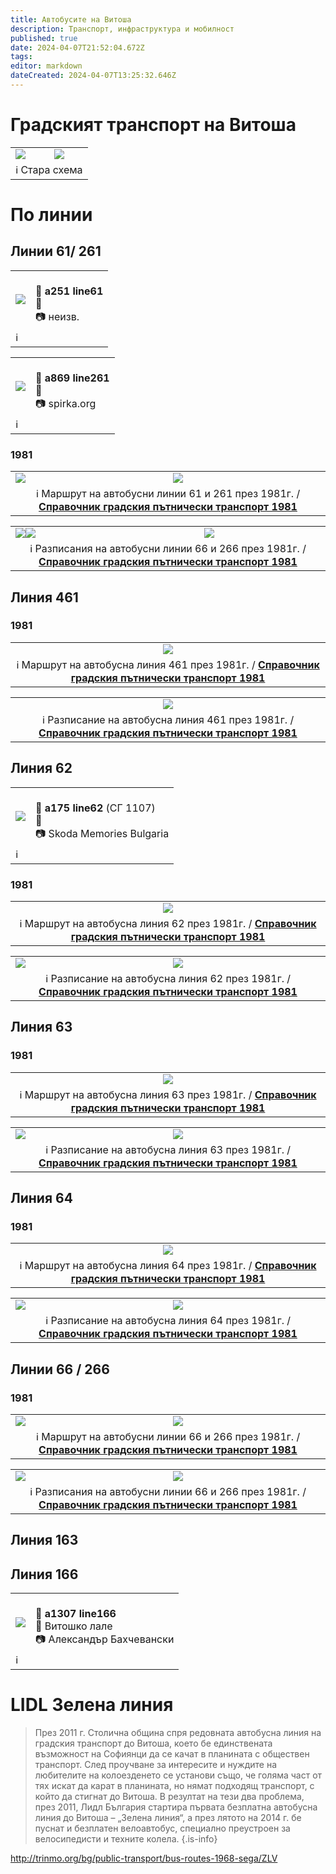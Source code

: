 ```yaml
---
title: Автобусите на Витоша
description: Транспорт, инфраструктура и мобилност
published: true
date: 2024-04-07T21:52:04.672Z
tags: 
editor: markdown
dateCreated: 2024-04-07T13:25:32.646Z
---
```


# Градският транспорт на Витоша
<!--следващ пост--> 
<div class="table-responsive"><table style="width:100%"><tr>
<td><img src="http://46.10.181.183:1518/trinmo/blog/2024.04-buses-of-vitosha/map.jpg"></td>
<td><img src="http://46.10.181.183:1518/trinmo/blog/2024.04-buses-of-vitosha/routes.jpg"></td></tr>
  <td colspan=2 >ℹ️ Стара схема</td></table></div>
  
  

# По линии

## Линии 61/ 261

<!--следващ пост--> 
<div class="table-responsive"><table style="width:100%"><tr>
<td><img src="http://46.10.181.183:1518/trinmo/gallery/unknown/a251%20line61.jpg"></td>
<td><br><b>🚌 a251 line61</b><a href=""></a> <br>📌<br> 📷 неизв.</td></tr>
  <td colspan=2 >ℹ️ </td></table></div>
<!--следващ пост--> 
<div class="table-responsive"><table style="width:100%"><tr>
<td><img src="http://46.10.181.183:1518/trinmo/gallery/spirka-org/a869%20line261.jpg"></td>
<td><br><b>🚌 a869 line261</b><a href=""></a> <br>📌<br> 📷 spirka.org</td></tr>
  <td colspan=2 >ℹ️ </td></table></div>
  
### 1981
<!--следващ пост--> 
<div class="table-responsive"><table style="width:100%"><tr>
<td><img src="http://46.10.181.183:1518/trinmo/literature/1981-spravochnik/a61-m.png"></td>
<td><img src="http://46.10.181.183:1518/trinmo/literature/1981-spravochnik/a261-m.png"></td></tr>
  <td colspan=2 ><center>ℹ️ Маршрут на автобусни линии 61 и 261 през 1981г. / <a href="/bg/literature/1981-spravochnik"><b>Справочник градския пътнически транспорт 1981</b></a> </center></td></table></div>
  

<!--следващ пост--> 
<div class="table-responsive"><table style="width:100%"><tr>
<td><img src="http://46.10.181.183:1518/trinmo/literature/1981-spravochnik/a61-rl.png"><img src="http://46.10.181.183:1518/trinmo/literature/1981-spravochnik/a61-rz.png"></td>
<td><img src="http://46.10.181.183:1518/trinmo/literature/1981-spravochnik/a261-r.png"></td></tr>
  <td colspan=2 ><center>ℹ️ Разписания на автобусни линии 66 и 266 през 1981г. / <a href="/bg/literature/1981-spravochnik"><b>Справочник градския пътнически транспорт 1981</b></a> </center></td></table></div>
  
  
  

## Линия 461

  
### 1981
<!--1981--> 
  <div class="table-responsive"><table style="width:100%"><tr>
<td><center><img src="http://46.10.181.183:1518/trinmo/literature/1981-spravochnik/a461-m.png"></center></td></tr>
  <td><center>ℹ️ Маршрут на автобусна линия 461 през 1981г. / <a href="/bg/literature/1981-spravochnik"><b>Справочник градския пътнически транспорт 1981</b></a> </center></td></table></div>
  
<!--1981--> 
  <div class="table-responsive"><table style="width:100%"><tr>
<td><center><img src="http://46.10.181.183:1518/trinmo/literature/1981-spravochnik/a461-r.png"></center></td></tr>
  <td><center>ℹ️ Разписание на автобусна линия 461 през 1981г. / <a href="/bg/literature/1981-spravochnik"><b>Справочник градския пътнически транспорт 1981</b></a> </center></td></table></div>
  
  
  
## Линия 62
<!--следващ пост--> 
<div class="table-responsive"><table style="width:100%"><tr>
<td><img src="http://46.10.181.183:1518/trinmo/gallery/unknown/a175%20sg1107%20line62.jpg"></td>
<td><br><b>🚌 a175 line62</b> (СГ 1107)<a href=""></a> <br>📌<br> 📷 Skoda Memories Bulgaria</td></tr>
  <td colspan=2 >ℹ️ </td></table></div>


### 1981
<!--1981--> 
  <div class="table-responsive"><table style="width:100%"><tr>
<td><center><img src="http://46.10.181.183:1518/trinmo/literature/1981-spravochnik/a62-m.png"></center></td></tr>
  <td><center>ℹ️ Маршрут на автобусна линия 62 през 1981г. / <a href="/bg/literature/1981-spravochnik"><b>Справочник градския пътнически транспорт 1981</b></a> </center></td></table></div>

<!--следващ пост--> 
<div class="table-responsive"><table style="width:100%"><tr>
<td><img src="http://46.10.181.183:1518/trinmo/literature/1981-spravochnik/a62-rl.png"></td>
<td><img src="http://46.10.181.183:1518/trinmo/literature/1981-spravochnik/a62-rz.png"></td></tr>
  <td colspan=2 ><center>ℹ️ Разписание на автобусна линия 62 през 1981г. / <a href="/bg/literature/1981-spravochnik"><b>Справочник градския пътнически транспорт 1981</b></a> </center></td></table></div>
  
  
  

## Линия 63


### 1981
<!--1981--> 
  <div class="table-responsive"><table style="width:100%"><tr>
<td><center><img src="http://46.10.181.183:1518/trinmo/literature/1981-spravochnik/a63-m.png"></center></td></tr>
  <td><center>ℹ️ Маршрут на автобусна линия 63 през 1981г. / <a href="/bg/literature/1981-spravochnik"><b>Справочник градския пътнически транспорт 1981</b></a> </center></td></table></div>

<!--следващ пост--> 
<div class="table-responsive"><table style="width:100%"><tr>
<td><img src="http://46.10.181.183:1518/trinmo/literature/1981-spravochnik/a63-rl.png"></td>
<td><img src="http://46.10.181.183:1518/trinmo/literature/1981-spravochnik/a63-rz.png"></td></tr>
  <td colspan=2 ><center>ℹ️ Разписание на автобусна линия 63 през 1981г. / <a href="/bg/literature/1981-spravochnik"><b>Справочник градския пътнически транспорт 1981</b></a> </center></td></table></div>
  
  

## Линия 64

### 1981
<!--1981--> 
  <div class="table-responsive"><table style="width:100%"><tr>
<td><center><img src="http://46.10.181.183:1518/trinmo/literature/1981-spravochnik/a64-m.png"></center></td></tr>
  <td><center>ℹ️ Маршрут на автобусна линия 64 през 1981г. / <a href="/bg/literature/1981-spravochnik"><b>Справочник градския пътнически транспорт 1981</b></a> </center></td></table></div>


<!--следващ пост--> 
<div class="table-responsive"><table style="width:100%"><tr>
<td><img src="http://46.10.181.183:1518/trinmo/literature/1981-spravochnik/a64-rl.png"></td>
<td><img src="http://46.10.181.183:1518/trinmo/literature/1981-spravochnik/a64-lr.png"></td></tr>
  <td colspan=2 ><center>ℹ️ Разписание на автобусна линия 64 през 1981г. / <a href="/bg/literature/1981-spravochnik"><b>Справочник градския пътнически транспорт 1981</b></a> </center></td></table></div>

## Линии 66 / 266

### 1981
<!--следващ пост--> 
<div class="table-responsive"><table style="width:100%"><tr>
<td><img src="http://46.10.181.183:1518/trinmo/literature/1981-spravochnik/a66-m.png"></td>
<td><img src="http://46.10.181.183:1518/trinmo/literature/1981-spravochnik/a266-m.png"></td></tr>
  <td colspan=2 ><center>ℹ️ Маршрут на автобусни линии 66 и 266 през 1981г. / <a href="/bg/literature/1981-spravochnik"><b>Справочник градския пътнически транспорт 1981</b></a> </center></td></table></div>
  

<!--следващ пост--> 
<div class="table-responsive"><table style="width:100%"><tr>
<td><img src="http://46.10.181.183:1518/trinmo/literature/1981-spravochnik/a66-r.png"></td>
<td><img src="http://46.10.181.183:1518/trinmo/literature/1981-spravochnik/a266-r.png"></td></tr>
  <td colspan=2 ><center>ℹ️ Разписания на автобусни линии 66 и 266 през 1981г. / <a href="/bg/literature/1981-spravochnik"><b>Справочник градския пътнически транспорт 1981</b></a> </center></td></table></div>
  


###
## Линия 163



## Линия 166
<!--следващ пост--> 
<div class="table-responsive"><table style="width:100%"><tr>
<td><img src="https://live.staticflickr.com/65535/48397458582_1fdf9dddfe_k.jpg"></td>
<td><br><b>🚌 a1307 line166</b><a href=""></a> <br>📌 Витошко лале<br> 📷 Александър Бахчевански</td></tr>
  <td colspan=2 >ℹ️ </td></table></div>
  



# LIDL Зелена линия
> През 2011 г. Столична община спря редовната автобусна линия на градския транспорт до Витоша, което бе единствената възможност на Софиянци да се качат в планината с обществен транспорт. След проучване за интересите и нуждите на любителите на колоезденето се установи също, че голяма част от тях искат да карат в планината, но нямат подходящ транспорт, с който да стигнат до Витоша. В резултат на тези два проблема, през 2011, Лидл България стартира първата безплатна автобусна линия до Витоша – „Зелена линия“, а през лятото на 2014 г. бе пуснат и безплатен велоавтобус, специално преустроен за велосипедисти и техните колела.
{.is-info}

http://trinmo.org/bg/public-transport/bus-routes-1968-sega/ZLV


